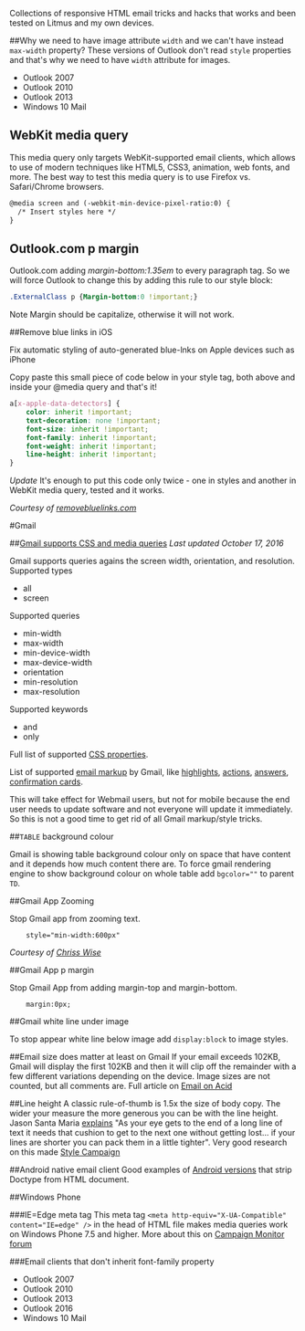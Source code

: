Collections of responsive HTML email tricks and hacks that works and been tested on Litmus and my own devices.

##Why we need to have image attribute `width` and we can't have instead `max-width` property?
These versions of Outlook don't read `style` properties and that's why we need to have `width` attribute for images.

* Outlook 2007
* Outlook 2010
* Outlook 2013
* Windows 10 Mail
 
## WebKit media query

This media query only targets WebKit-supported email clients, which allows to use of modern techniques like HTML5, CSS3, animation, web fonts, and more. The best way to test this media query is to use Firefox vs. Safari/Chrome browsers.
```html
@media screen and (-webkit-min-device-pixel-ratio:0) {
  /* Insert styles here */
}
```

## Outlook.com p margin

Outlook.com adding *margin-bottom:1.35em* to every paragraph tag. So we will force Outlook to change this by adding this rule to our style block:

```css
.ExternalClass p {Margin-bottom:0 !important;}
```
Note
Margin should be capitalize, otherwise it will not work.

##Remove blue links in iOS

Fix automatic styling of auto-generated blue-lnks on Apple devices such as iPhone

Copy paste this small piece of code below in your style tag, both above and inside your @media query and that's it!

```css
a[x-apple-data-detectors] {
    color: inherit !important;
    text-decoration: none !important;
    font-size: inherit !important;
    font-family: inherit !important;
    font-weight: inherit !important;
    line-height: inherit !important;
}
```
*Update* It's enough to put this code only twice - one in styles and another in WebKit media query, tested and it works.

*Courtesy of [removebluelinks.com](http://removebluelinks.com)*

#Gmail

##[Gmail supports CSS and media queries](https://developers.google.com/gmail/design/css)
*Last updated October 17, 2016*

Gmail supports queries agains the screen width, orientation, and resolution.
Supported types

- all
- screen

Supported queries

- min-width
- max-width
- min-device-width
- max-device-width
- orientation
- min-resolution
- max-resolution

Supported keywords

- and
- only

Full list of supported [CSS properties](https://developers.google.com/gmail/design/reference/supported_css).

List of supported [email markup](https://developers.google.com/gmail/markup/) by Gmail, like [highlights](https://developers.google.com/gmail/markup/overview#highlights_in_inbox), [actions](https://developers.google.com/gmail/markup/overview#gmail_actions), [answers](https://developers.google.com/schemas/search/answers), [confirmation cards](https://developers.google.com/schemas/now/cards).

This will take effect for Webmail users, but not for mobile because the end user needs to update software and not everyone will update it immediately. So this is not a good time to get rid of all Gmail markup/style tricks.

##`TABLE` background colour

Gmail is showing table background colour only on space that have content and it depends how much content there are. To force gmail rendering engine to show background colour on whole table add `bgcolor=""` to parent `TD`.

##Gmail App Zooming

Stop Gmail app from zooming text.

```
    style="min-width:600px"
```

*Courtesy of [Chriss Wise](http://chriswi.se/)*

##Gmail App p margin

Stop Gmail App from adding margin-top and margin-bottom.

```
    margin:0px;
```

##Gmail white line under image

To stop appear white line below image add `display:block` to image styles.

##Email size does matter at least on Gmail
If your email exceeds 102KB, Gmail will display the first 102KB and then it will clip off the remainder with a few different variations depending on the device. Image sizes are not counted, but all comments are. Full article on [Email on Acid](https://www.emailonacid.com/blog/article/email-development/when_it_comes_to_html_email_size_does_matter/)

##Line height
A classic rule-of-thumb is 1.5x the size of body copy. The wider your measure the more generous you can be with the line height. Jason Santa Maria [explains](https://vimeo.com/34178417#t=28m14s) "As your eye gets to the end of a long line of text it needs that cushion to get to the next one without getting lost... if your lines are shorter you can pack them in a little tighter".
Very good research on this made [Style Campaign](http://stylecampaign.com/blog/2015/07/typographic-patterns-in-email/)

##Android native email client
Good examples of [Android versions](https://www.emailonacid.com/blog/article/email-development/how_android_is_strangling_responsive_design) that strip Doctype from HTML document.

##Windows Phone

###IE=Edge meta tag
This meta tag `<meta http-equiv="X-UA-Compatible" content="IE=edge" />` in the head of HTML file makes media queries work on Windows Phone 7.5 and higher. More about this on [Campaign Monitor forum](https://www.campaignmonitor.com/forums/topic/7989/windows-phone-8-has-full-css3media-query-support/)

###Email clients that don't inherit font-family property
- Outlook 2007
- Outlook 2010
- Outlook 2013
- Outlook 2016
- Windows 10 Mail

